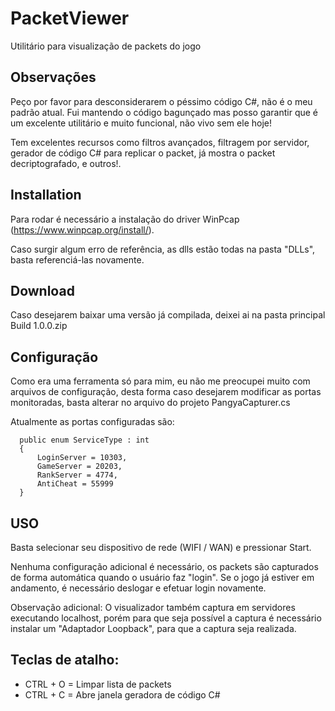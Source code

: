 # PacketViewer


Utilitário para visualização de packets do jogo

## Observações

Peço por favor para desconsiderarem o péssimo código C#, não é o meu padrão atual. 
Fui mantendo o código bagunçado mas posso garantir que é um excelente utilitário e muito funcional, não vivo sem ele hoje!

Tem excelentes recursos como filtros avançados, filtragem por servidor, gerador de código C# para replicar o packet, já mostra o packet decriptografado, e outros!.

## Installation

Para rodar é necessário a instalação do driver WinPcap (https://www.winpcap.org/install/).

Caso surgir algum erro de referência, as dlls estão todas na pasta "DLLs", basta referenciá-las novamente.

## Download
Caso desejarem baixar uma versão já compilada, deixei ai na pasta principal Build 1.0.0.zip


## Configuração

Como era uma ferramenta só para mim, eu não me preocupei muito com arquivos de configuração, desta forma caso desejarem modificar as portas monitoradas, basta alterar no arquivo do projeto PangyaCapturer.cs

Atualmente as portas configuradas são:

```
  public enum ServiceType : int
  {
      LoginServer = 10303,
      GameServer = 20203,
      RankServer = 4774,
      AntiCheat = 55999
  }
```

## USO

Basta selecionar seu dispositivo de rede (WIFI / WAN) e pressionar Start.

Nenhuma configuração adicional é necessário, os packets são capturados de forma automática quando o usuário faz "login".
Se o jogo já estiver em andamento, é necessário deslogar e efetuar login novamente.

Observação adicional: O visualizador também captura em servidores executando localhost, porém para que seja possível a captura é necessário instalar um "Adaptador Loopback", para que a captura seja realizada.

## Teclas de atalho:

- CTRL + O = Limpar lista de packets
- CTRL + C = Abre janela geradora de código C#